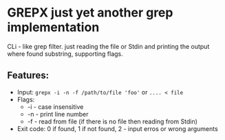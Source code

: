 # GREPX just yet another grep implementation

CLi - like grep filter. just reading the file or Stdin and printing the output where found substring, supporting flags.

## Features:
- Input: `grepx -i -n -f /path/to/file 'foo'` or `.... < file`
- Flags:
  - -i - case insensitive
  - -n - print line number
  - -f - read from file (if there is no file then reading from Stdin)
- Exit code: 0 if found, 1 if not found, 2 - input erros or wrong arguments


